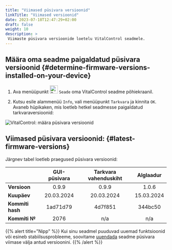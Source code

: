 ```yaml
---
title: "Viimased püsivara versioonid"
linkTitle: "Viimased versioonid"
date: 2023-07-18T12:47:29+02:00
draft: false
weight: 10
description: >
 Viimaste püsivara versioonide loetelu VitalControl seadmele.
---
```


## Määra oma seadme paigaldatud püsivara versioonid {#determine-firmware-versions-installed-on-your-device}

1. Ava menüüpunkt <img src="/icons/device.svg" width="25" align="bottom" alt="Seade" /> `Seade` oma VitalControl seadme põhiekraanil.

2. Kutsu esile alammenüü `Info`, vali menüüpunkt `Tarkvara` ja kinnita `OK`. Avaneb hüpikaken, mis loetleb hetkel seadmesse paigaldatud tarkvaraversioonid:

![VitalControl: määra püsivara versioonid](../images/firmware-versions.png "Kuva püsivara versioonid")

## Viimased püsivara versioonid: {#latest-firmware-versions}

Järgnev tabel loetleb praegused püsivara versioonid:

|                 | GUI-püsivara | Tarkvara vahenduskiht  | Alglaadur |
|-----------------|:------------:|:-----------:|:----------:|
| **Versioon**     | 0.9.9        | 0.9.9       | 1.0.6      |
| **Kuupäev**        | 20.03.2024   | 20.03.2024  | 15.03.2024 |
| **Kommiti hash** | 1ad71d79     | 4d7f851     | 344bc50    |
| **Kommiti №**    | 2076         | n/a         | n/a        |

{{% alert title="Nipp" %}}
Kui sinu seadmel puuduvad uuemad funktsioonid või esineb stabiilsusprobleeme, soovitame [uuendada](../update/) seadme püsivara viimase välja antud versioonini.
{{% /alert %}}

